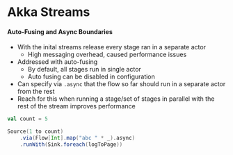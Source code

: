 # Akka Streams

#### Auto-Fusing and Async Boundaries

- With the inital streams release every stage ran in a separate actor
  - High messaging overhead, caused performance issues
- Addressed with auto-fusing
  - By default, all stages run in single actor
  - Auto fusing can be disabled in configuration
- Can specify via `.async` that the flow so far should run in a separate actor from the rest
- Reach for this when running a stage/set of stages in parallel with the rest of the stream improves performance

```scala
val count = 5

Source(1 to count)
    .via(Flow[Int].map("abc " * _).async)
    .runWith(Sink.foreach(logToPage))
```
